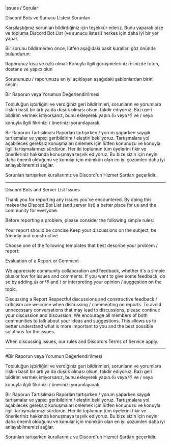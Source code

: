  İssues / Sorular

Discord Bots ve Sunucu Listesi Sorunları

Karşılaştığınız sorunları bildirdiğiniz için teşekkür ederiz. Bunu yaparak bize ve topluma Discord Bot List (ve sunucu listesi) herkes için daha iyi bir yer yapar.

Bir sorunu bildirmeden önce, lütfen aşağıdaki basit kuralları göz önünde bulundurun:

   Raporunuz kısa ve özlü olmalı
   Konuyla ilgili görüşmelerinizi elinizde tutun, dostane ve yapıcı olun

Sorununuzu / raporunuzu en iyi açıklayan aşağıdaki şablonlardan birini seçin:


Bir Raporun veya Yorumun Değerlendirilmesi

Topluluğun işbirliğini ve verdiğiniz geri bildirimleri, sorunların ve yorumlara ilişkin basit bir artı ya da düşük olması olsun, takdir ediyoruz. Bazı geri bildirim vermek istiyorsanız, bunu ekleyerek yapın.👍 veya 👎 ve / veya konuyla ilgili fikrinizi / önerinizi yorumlayarak.


Bir Raporun Tartışılması
Raporları tartışırken / yorum yaparken saygılı tartışmalar ve yapıcı geribildirim / eleştiri bekliyoruz. Tartışmalara yol açabilecek gereksiz konuşmaları önlemek için lütfen konunuzu ve konuyla ilgili tartışmalarınızı sürdürün. Her iki toplumun tüm üyelerini fikir ve önerileriniz hakkında konuşmaya teşvik ediyoruz. Bu bize sizin için neyin daha önemli olduğunu ve konular için mümkün olan en iyi çözümleri daha iyi anlayabilmemizi sağlar.

Sorunları tartışırken kurallarımız ve Discord'un Hizmet Şartları geçerlidir.



---------------------------------------------------------------------------------------------------------------------------


Discord Bots and Server List Issues

Thank you for reporting any issues you've encountered. By doing this makes the Discord Bot List (and server list) a better place for us and the community for everyone.

Before reporting a problem, please consider the following simple rules:

   Your report should be concise
   Keep your discussions on the subject, be friendly and constructive

Choose one of the following templates that best describe your problem / report:


Evaluation of a Report or Comment

We appreciate community collaboration and feedback, whether it's a simple plus or low for issues and comments. If you want to give some feedback, do so by adding.👍 or 👎 and / or interpreting your opinion / suggestion on the topic.


Discussing a Report
Respectful discussions and constructive feedback / criticism are welcome when discussing / commenting on reports. To avoid unnecessary conversations that may lead to discussions, please continue your discussion and discussion. We encourage all members of both communities to talk about your ideas and suggestions. This allows us to better understand what is more important to you and the best possible solutions for the issues.

When discussing issues, our rules and Discord's Terms of Service apply.

----------------------------------------------------------------------------------------------------------------------------------------

#Bir Raporun veya Yorumun Değerlendirilmesi

Topluluğun işbirliğini ve verdiğiniz geri bildirimleri, sorunların ve yorumlara ilişkin basit bir artı ya da düşük olması olsun, takdir ediyoruz. Bazı geri bildirim vermek istiyorsanız, bunu ekleyerek yapın.👍 veya 👎 ve / veya konuyla ilgili fikrinizi / önerinizi yorumlayarak.

Bir Raporun Tartışılması
Raporları tartışırken / yorum yaparken saygılı tartışmalar ve yapıcı geribildirim / eleştiri bekliyoruz. Tartışmalara yol açabilecek gereksiz konuşmaları önlemek için lütfen konunuzu ve konuyla ilgili tartışmalarınızı sürdürün. Her iki toplumun tüm üyelerini fikir ve önerileriniz hakkında konuşmaya teşvik ediyoruz. Bu bize sizin için neyin daha önemli olduğunu ve konular için mümkün olan en iyi çözümleri daha iyi anlayabilmemizi sağlar.

Sorunları tartışırken kurallarımız ve Discord'un Hizmet Şartları geçerlidir.
